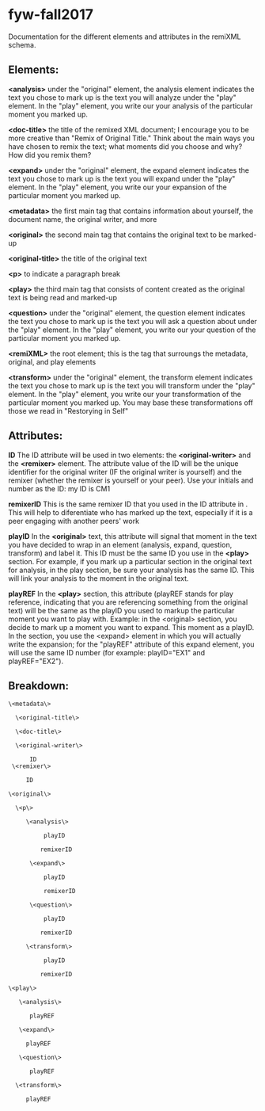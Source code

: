 # fyw-fall2017

Documentation for the different elements and attributes in the remiXML schema. 

## Elements:

**\<analysis\>** under the "original" element, the analysis element indicates the text you chose to mark up is the text you will analyze under the "play" element. In the "play" element, you write our your analysis of the particular moment you marked up.

**\<doc-title\>** the title of the remixed XML document; I encourage you to be more creative than "Remix of Original Title." Think about the main ways you have chosen to remix the text; what moments did you choose and why? How did you remix them?

**\<expand\>** under the "original" element, the expand element indicates the text you chose to mark up is the text you will expand under the "play" element. In the "play" element, you write our your expansion of the particular moment you marked up.

**\<metadata\>** the first main tag that contains information about yourself, the document name, the original writer, and more

**\<original\>** the second main tag that contains the original text to be marked-up 

**\<original-title\>** the title of the original text

**\<p\>** to indicate a paragraph break

**\<play\>** the third main tag that consists of content created as the original text is being read and marked-up

**\<question\>** under the "original" element, the question element indicates the text you chose to mark up is the text you will ask a question about under the "play" element. In the "play" element, you write our your question of the particular moment you marked up.

**\<remiXML\>** the root element; this is the tag that surroungs the metadata, original, and play elements

**\<transform\>** under the "original" element, the transform element indicates the text you chose to mark up is the text you will transform under the "play" element. In the "play" element, you write our your transformation of the particular moment you marked up. You may base these transformations off those we read in "Restorying in Self"

## Attributes:

**ID** The ID attribute will be used in two elements: the **\<original-writer\>** and the **\<remixer\>** element. The attribute value of the ID will be the unique identifier for the original writer (IF the original writer is yourself) and the remixer (whether the remixer is yourself or your peer). Use your initials and number as the ID: my ID is CM1

**remixerID** This is the same remixer ID that you used in the ID attribute in <remixer>. This will help to diferentiate who has marked up the text, especially if it is a peer engaging with another peers' work

**playID** In the **\<original\>** text, this attribute will signal that moment in the text you have decided to wrap in an element (analysis, expand, question, transform) and label it. This ID must be the same ID you use in the **\<play\>** section. For example, if you mark up a particular section in the original text for analysis, in the play section, be sure your analysis has the same ID. This will link your analysis to the moment in the original text.

**playREF** In the **\<play\>** section, this attribute (playREF stands for play reference, indicating that you are referencing something from the original text) will be the same as the playID you used to markup the particular moment you want to play with. Example: in the \<original\> section, you decide to mark up a moment you want to expand. This moment as a playID. In the <play> section, you use the \<expand\> element in which you will actually write the expansion; for the "playREF" attribute of this expand element, you will use the same ID number (for example: playID="EX1" and playREF="EX2").

## Breakdown:

    \<metadata\>

      \<original-title\>
    
      \<doc-title\>
    
      \<original-writer\>
    
          ID
     \<remixer\>
    
         ID
        
    \<original\>

      \<p\>
    
         \<analysis\>
        
              playID
            
             remixerID
            
          \<expand\>
        
              playID
            
              remixerID
            
          \<question\>
        
              playID
             
             remixerID
            
         \<transform\>
        
              playID
            
             remixerID
            
    \<play\>

       \<analysis\>
     
          playREF
        
       \<expand\>
     
         playREF
         
       \<question\>
     
          playREF
        
      \<transform\>
     
         playREF

